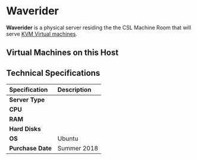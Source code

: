 # Waverider

**Waverider** is a physical server residing the the CSL Machine Room that will serve [KVM Virtual machines](../../technologies/virtualization-stack/kvm.md).

## Virtual Machines on this Host

## Technical Specifications

| Specification | Description |
| :--- | :--- |
| **Server Type** |  |
| **CPU** |  |
| **RAM** |  |
| **Hard Disks** |  |
| **OS** | Ubuntu |
| **Purchase Date** | Summer 2018 |

